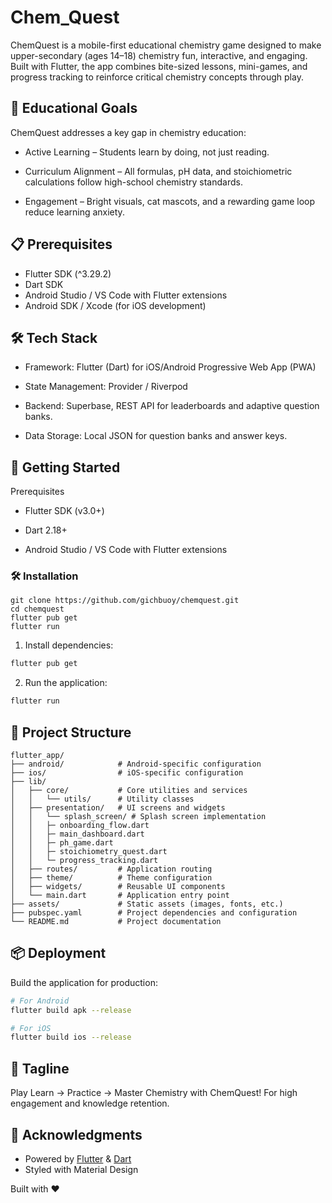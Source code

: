 # Chem_Quest


ChemQuest is a mobile-first educational chemistry game designed to make upper-secondary (ages 14–18) chemistry fun, interactive, and engaging.
Built with Flutter, the app combines bite-sized lessons, mini-games, and progress tracking to reinforce critical chemistry concepts through play.


## 🎯 Educational Goals
ChemQuest addresses a key gap in chemistry education:

- Active Learning – Students learn by doing, not just reading.

- Curriculum Alignment – All formulas, pH data, and stoichiometric calculations follow high-school chemistry standards.

- Engagement – Bright visuals, cat mascots, and a rewarding game loop reduce learning anxiety.

## 📋 Prerequisites

- Flutter SDK (^3.29.2)
- Dart SDK
- Android Studio / VS Code with Flutter extensions
- Android SDK / Xcode (for iOS development)

## 🛠️ Tech Stack

- Framework: Flutter
 (Dart) for iOS/Android Progressive Web App (PWA)

- State Management: Provider / Riverpod

- Backend: Superbase, REST API for leaderboards and adaptive question banks.

- Data Storage: Local JSON for question banks and answer keys.


## 🚀 Getting Started
Prerequisites

- Flutter SDK
 (v3.0+)

- Dart 2.18+

- Android Studio / VS Code with Flutter extensions

### 🛠️ Installation

```
git clone https://github.com/gichbuoy/chemquest.git
cd chemquest
flutter pub get
flutter run
```

1. Install dependencies:
```bash
flutter pub get
```

2. Run the application:
```bash
flutter run
```

## 📁 Project Structure

```
flutter_app/
├── android/            # Android-specific configuration
├── ios/                # iOS-specific configuration
├── lib/
│   ├── core/           # Core utilities and services
│   │   └── utils/      # Utility classes
│   ├── presentation/   # UI screens and widgets
│   │   └── splash_screen/ # Splash screen implementation
│   │   ├─ onboarding_flow.dart
│   │   ├─ main_dashboard.dart
│   │   ├─ ph_game.dart
│   │   ├─ stoichiometry_quest.dart
│   │   └─ progress_tracking.dart
│   ├── routes/         # Application routing
│   ├── theme/          # Theme configuration
│   ├── widgets/        # Reusable UI components
│   └── main.dart       # Application entry point
├── assets/             # Static assets (images, fonts, etc.)
├── pubspec.yaml        # Project dependencies and configuration
└── README.md           # Project documentation
```



## 📦 Deployment

Build the application for production:

```bash
# For Android
flutter build apk --release

# For iOS
flutter build ios --release
```


## 🌟 Tagline
Play  Learn → Practice → Master Chemistry with ChemQuest! 
For high engagement and knowledge retention.



## 🙏 Acknowledgments
- Powered by [Flutter](https://flutter.dev) & [Dart](https://dart.dev)
- Styled with Material Design

Built with ❤️


